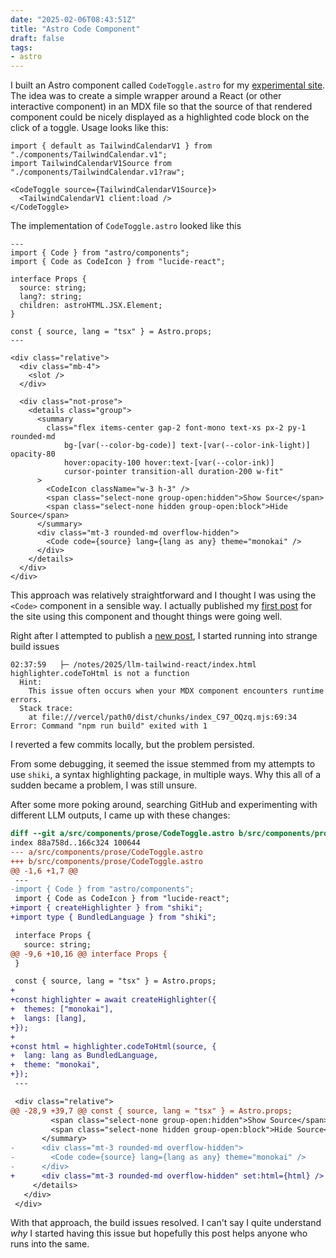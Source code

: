 ```yaml
---
date: "2025-02-06T08:43:51Z"
title: "Astro Code Component"
draft: false
tags:
- astro
---
```


I built an Astro component called `CodeToggle.astro` for my [experimental site](https://www.thoughteddies.com).
The idea was to create a simple wrapper around a React (or other interactive component) in an MDX file so that the source of that rendered component could be nicely displayed as a highlighted code block on the click of a toggle.
Usage looks like this:

```tsx
import { default as TailwindCalendarV1 } from "./components/TailwindCalendar.v1";
import TailwindCalendarV1Source from "./components/TailwindCalendar.v1?raw";

<CodeToggle source={TailwindCalendarV1Source}>
  <TailwindCalendarV1 client:load />
</CodeToggle>
```

The implementation of `CodeToggle.astro` looked like this

```tsx
---
import { Code } from "astro/components";
import { Code as CodeIcon } from "lucide-react";

interface Props {
  source: string;
  lang?: string;
  children: astroHTML.JSX.Element;
}

const { source, lang = "tsx" } = Astro.props;
---

<div class="relative">
  <div class="mb-4">
    <slot />
  </div>

  <div class="not-prose">
    <details class="group">
      <summary
        class="flex items-center gap-2 font-mono text-xs px-2 py-1 rounded-md
            bg-[var(--color-bg-code)] text-[var(--color-ink-light)] opacity-80
            hover:opacity-100 hover:text-[var(--color-ink)]
            cursor-pointer transition-all duration-200 w-fit"
      >
        <CodeIcon className="w-3 h-3" />
        <span class="select-none group-open:hidden">Show Source</span>
        <span class="select-none hidden group-open:block">Hide Source</span>
      </summary>
      <div class="mt-3 rounded-md overflow-hidden">
        <Code code={source} lang={lang as any} theme="monokai" />
      </div>
    </details>
  </div>
</div>
```

This approach was relatively straightforward and I thought I was using the `<Code>` component in a sensible way.
I actually published my [first post](https://www.thoughteddies.com/notes/2025/llm-tailwind-react) for the site using this component and thought things were going well.

Right after I attempted to publish a [new post](https://www.thoughteddies.com/notes/2025/document-citations), I started running into strange build issues

```
02:37:59   ├─ /notes/2025/llm-tailwind-react/index.html
highlighter.codeToHtml is not a function
  Hint:
    This issue often occurs when your MDX component encounters runtime errors.
  Stack trace:
    at file:///vercel/path0/dist/chunks/index_C97_OQzq.mjs:69:34
Error: Command "npm run build" exited with 1
```

I reverted a few commits locally, but the problem persisted.

From some debugging, it seemed the issue stemmed from my attempts to use `shiki`, a syntax highlighting package, in multiple ways.
Why this all of a sudden became a problem, I was still unsure.

After some more poking around, searching GitHub and experimenting with different LLM outputs, I came up with these changes:

```diff
diff --git a/src/components/prose/CodeToggle.astro b/src/components/prose/CodeToggle.astro
index 88a758d..166c324 100644
--- a/src/components/prose/CodeToggle.astro
+++ b/src/components/prose/CodeToggle.astro
@@ -1,6 +1,7 @@
 ---
-import { Code } from "astro/components";
 import { Code as CodeIcon } from "lucide-react";
+import { createHighlighter } from "shiki";
+import type { BundledLanguage } from "shiki";

 interface Props {
   source: string;
@@ -9,6 +10,16 @@ interface Props {
 }

 const { source, lang = "tsx" } = Astro.props;
+
+const highlighter = await createHighlighter({
+  themes: ["monokai"],
+  langs: [lang],
+});
+
+const html = highlighter.codeToHtml(source, {
+  lang: lang as BundledLanguage,
+  theme: "monokai",
+});
 ---

 <div class="relative">
@@ -28,9 +39,7 @@ const { source, lang = "tsx" } = Astro.props;
         <span class="select-none group-open:hidden">Show Source</span>
         <span class="select-none hidden group-open:block">Hide Source</span>
       </summary>
-      <div class="mt-3 rounded-md overflow-hidden">
-        <Code code={source} lang={lang as any} theme="monokai" />
-      </div>
+      <div class="mt-3 rounded-md overflow-hidden" set:html={html} />
     </details>
   </div>
 </div>
```

With that approach, the build issues resolved.
I can't say I quite understand _why_ I started having this issue but hopefully this post helps anyone who runs into the same.

